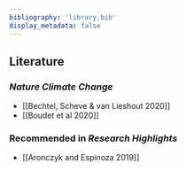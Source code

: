 ```yaml
---
bibliography: 'library.bib'
display_metadata: false
---
```


## Literature

### _Nature Climate Change_
* [[Bechtel, Scheve & van Lieshout 2020]]
* [[Boudet et al 2020]]

### Recommended in _Research Highlights_
* [[Aronczyk and Espinoza 2019]]
